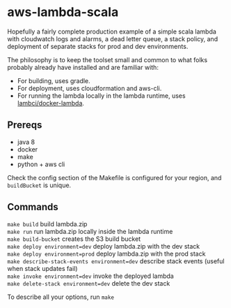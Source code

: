 # aws-lambda-scala

Hopefully a fairly complete production example of a simple scala lambda with cloudwatch logs and alarms, a dead letter queue, a stack policy, and deployment of separate stacks for prod and dev environments.

The philosophy is to keep the toolset small and common to what folks probably already have installed and are familiar with:
* For building, uses gradle.
* For deployment, uses cloudformation and aws-cli.
* For running the lambda locally in the lambda runtime, uses [lambci/docker-lambda](https://github.com/lambci/docker-lambda).

## Prereqs

* java 8
* docker
* make
* python + aws cli

Check the config section of the Makefile is configured for your region, and `buildBucket` is unique.

## Commands

`make build` build lambda.zip  
`make run` run lambda.zip locally inside the lambda runtime   
`make build-bucket` creates the S3 build bucket  
`make deploy environment=dev` deploy lambda.zip with the dev stack  
`make deploy environment=prod` deploy lambda.zip with the prod stack  
`make describe-stack-events environment=dev` describe stack events (useful when stack updates fail)  
`make invoke environment=dev` invoke the deployed lambda  
`make delete-stack environment=dev` delete the dev stack

To describe all your options, run `make`